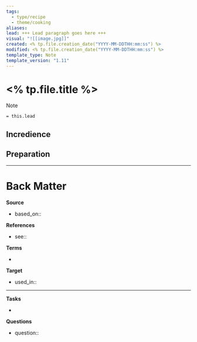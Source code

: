 ```yaml
---
tags:
  - type/recipe
  - theme/cooking
aliases:
lead: +++ Lead paragraph goes here +++
visual: "![[image.jpg]]"
created: <% tp.file.creation_date("YYYY-MM-DDTHH:mm:ss") %>
modified: <% tp.file.creation_date("YYYY-MM-DDTHH:mm:ss") %>
template_type: Note
template_version: "1.11"
---
```


# <% tp.file.title %>

<!-- Main content of my thoughts really -->

> [!Note]
> `= this.lead`

## Incredience


## Preparation



---
# Back Matter

**Source**
<!-- Always keep a link to the source- --> 
- based_on::

**References**
<!-- Links to pages not referenced in the content. see: [[related note]] because <reason> -->
- see:: 

**Terms**
<!-- Links to definition pages. -->
- 

**Target**
<!-- Link to project note or externaly published content. -->
- used_in::

---
**Tasks**
<!-- What remains to be done with this note? --> 
- 

**Questions**
<!-- What remains for you to consider? --> 
- question::
